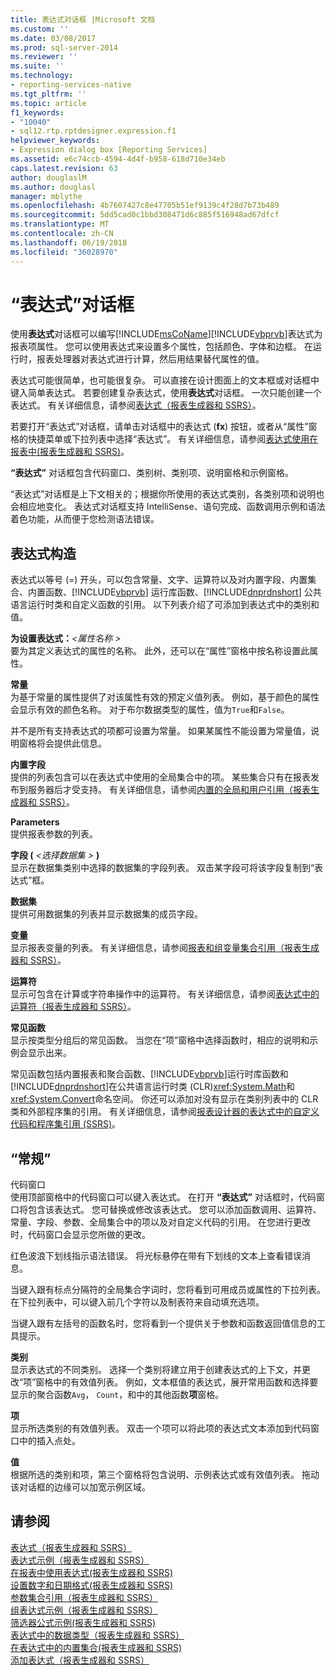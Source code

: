 ```yaml
---
title: 表达式对话框 |Microsoft 文档
ms.custom: ''
ms.date: 03/08/2017
ms.prod: sql-server-2014
ms.reviewer: ''
ms.suite: ''
ms.technology:
- reporting-services-native
ms.tgt_pltfrm: ''
ms.topic: article
f1_keywords:
- "10040"
- sql12.rtp.rptdesigner.expression.f1
helpviewer_keywords:
- Expression dialog box [Reporting Services]
ms.assetid: e6c74ccb-4594-4d4f-b958-618d710e34eb
caps.latest.revision: 63
author: douglaslM
ms.author: douglasl
manager: mblythe
ms.openlocfilehash: 4b7607427c8e47705b51ef9139c4f28d7b73b489
ms.sourcegitcommit: 5dd5cad0c1bbd308471d6c885f516948ad67dfcf
ms.translationtype: MT
ms.contentlocale: zh-CN
ms.lasthandoff: 06/19/2018
ms.locfileid: "36028970"
---
```

# <a name="expression-dialog-box"></a>“表达式”对话框
  使用**表达式**对话框可以编写[!INCLUDE[msCoName](../includes/msconame-md.md)][!INCLUDE[vbprvb](../includes/vbprvb-md.md)]表达式为报表项属性。 您可以使用表达式来设置多个属性，包括颜色、字体和边框。 在运行时，报表处理器对表达式进行计算，然后用结果替代属性的值。  
  
 表达式可能很简单，也可能很复杂。 可以直接在设计图面上的文本框或对话框中键入简单表达式。 若要创建复杂表达式，使用**表达式**对话框。 一次只能创建一个表达式。 有关详细信息，请参阅[表达式（报表生成器和 SSRS）](report-design/expressions-report-builder-and-ssrs.md)。  
  
 若要打开“表达式”对话框，请单击对话框中的表达式 (**fx**) 按钮，或者从“属性”窗格的快捷菜单或下拉列表中选择“表达式”。 有关详细信息，请参阅[表达式使用在报表中&#40;报表生成器和 SSRS&#41;](report-design/expression-uses-in-reports-report-builder-and-ssrs.md)。  
  
 **“表达式”** 对话框包含代码窗口、类别树、类别项、说明窗格和示例窗格。  
  
 “表达式”对话框是上下文相关的；根据你所使用的表达式类别，各类别项和说明也会相应地变化。 表达式对话框支持 IntelliSense、语句完成、函数调用示例和语法着色功能，从而便于您检测语法错误。  
  
## <a name="expression-constructs"></a>表达式构造  
 表达式以等号 (=) 开头，可以包含常量、文字、运算符以及对内置字段、内置集合、内置函数、[!INCLUDE[vbprvb](../includes/vbprvb-md.md)] 运行库函数、[!INCLUDE[dnprdnshort](../includes/dnprdnshort-md.md)] 公共语言运行时类和自定义函数的引用。 以下列表介绍了可添加到表达式中的类别和值。  
  
 **为设置表达式：***\<属性名称 >*   
 要为其定义表达式的属性的名称。 此外，还可以在“属性”窗格中按名称设置此属性。  
  
 **常量**  
 为基于常量的属性提供了对该属性有效的预定义值列表。 例如，基于颜色的属性会显示有效的颜色名称。 对于布尔数据类型的属性，值为`True`和`False`。  
  
 并不是所有支持表达式的项都可设置为常量。 如果某属性不能设置为常量值，说明窗格将会提供此信息。  
  
 **内置字段**  
 提供的列表包含可以在表达式中使用的全局集合中的项。 某些集合只有在报表发布到服务器后才受支持。 有关详细信息，请参阅[内置的全局和用户引用（报表生成器和 SSRS）](report-design/built-in-collections-built-in-globals-and-users-references-report-builder.md)。  
  
 **Parameters**  
 提供报表参数的列表。  
  
 **字段 (** *\<选择数据集 >* **)**  
 显示在数据集类别中选择的数据集的字段列表。 双击某字段可将该字段复制到“表达式”框。  
  
 **数据集**  
 提供可用数据集的列表并显示数据集的成员字段。  
  
 **变量**  
 显示报表变量的列表。 有关详细信息，请参阅[报表和组变量集合引用（报表生成器和 SSRS）](report-design/built-in-collections-report-and-group-variables-references-report-builder.md)。  
  
 **运算符**  
 显示可包含在计算或字符串操作中的运算符。 有关详细信息，请参阅[表达式中的运算符（报表生成器和 SSRS）](report-design/operators-in-expressions-report-builder-and-ssrs.md)。  
  
 **常见函数**  
 显示按类型分组后的常见函数。 当您在“项”窗格中选择函数时，相应的说明和示例会显示出来。  
  
 常见函数包括内置报表和聚合函数、[!INCLUDE[vbprvb](../includes/vbprvb-md.md)]运行时库函数和[!INCLUDE[dnprdnshort](../includes/dnprdnshort-md.md)]在公共语言运行时类 (CLR)<xref:System.Math>和<xref:System.Convert>命名空间。 你还可以添加对没有显示在类别列表中的 CLR 类和外部程序集的引用。 有关详细信息，请参阅[报表设计器的表达式中的自定义代码和程序集引用 (SSRS)](report-design/custom-code-and-assembly-references-in-expressions-in-report-designer-ssrs.md)。  
  
## <a name="options"></a>“常规”  
 代码窗口  
 使用顶部窗格中的代码窗口可以键入表达式。 在打开 **“表达式”** 对话框时，代码窗口将包含该表达式。 您可替换或修改该表达式。 您可以添加函数调用、运算符、常量、字段、参数、全局集合中的项以及对自定义代码的引用。 在您进行更改时，代码窗口会显示您所做的更改。  
  
 红色波浪下划线指示语法错误。 将光标悬停在带有下划线的文本上查看错误消息。  
  
 当键入跟有标点分隔符的全局集合字词时，您将看到可用成员或属性的下拉列表。 在下拉列表中，可以键入前几个字符以及制表符来自动填充选项。  
  
 当键入跟有左括号的函数名时，您将看到一个提供关于参数和函数返回值信息的工具提示。  
  
 **类别**  
 显示表达式的不同类别。 选择一个类别将建立用于创建表达式的上下文，并更改“项”窗格中的有效值列表。 例如，文本框值的表达式，展开常用函数和选择要显示的聚合函数`Avg`， `Count`，和中的其他函数**项**窗格。  
  
 **项**  
 显示所选类别的有效值列表。 双击一个项可以将此项的表达式文本添加到代码窗口中的插入点处。  
  
 **值**  
 根据所选的类别和项，第三个窗格将包含说明、示例表达式或有效值列表。 拖动该对话框的边缘可以加宽示例区域。  
  
## <a name="see-also"></a>请参阅  
 [表达式（报表生成器和 SSRS）](report-design/expressions-report-builder-and-ssrs.md)   
 [表达式示例（报表生成器和 SSRS）](report-design/expression-examples-report-builder-and-ssrs.md)   
 [在报表中使用表达式&#40;报表生成器和 SSRS&#41;](report-design/expression-uses-in-reports-report-builder-and-ssrs.md)   
 [设置数字和日期格式&#40;报表生成器和 SSRS&#41;](report-design/formatting-numbers-and-dates-report-builder-and-ssrs.md)   
 [参数集合引用（报表生成器和 SSRS）](report-design/built-in-collections-parameters-collection-references-report-builder.md)   
 [组表达式示例（报表生成器和 SSRS）](report-design/group-expression-examples-report-builder-and-ssrs.md)   
 [筛选器公式示例&#40;报表生成器和 SSRS&#41;](report-design/filter-equation-examples-report-builder-and-ssrs.md)   
 [表达式中的数据类型（报表生成器和 SSRS）](report-design/data-types-in-expressions-report-builder-and-ssrs.md)   
 [在表达式中的内置集合&#40;报表生成器和 SSRS&#41;](report-design/built-in-collections-in-expressions-report-builder.md)   
 [添加表达式（报表生成器和 SSRS）](report-design/add-an-expression-report-builder-and-ssrs.md)  
  
  